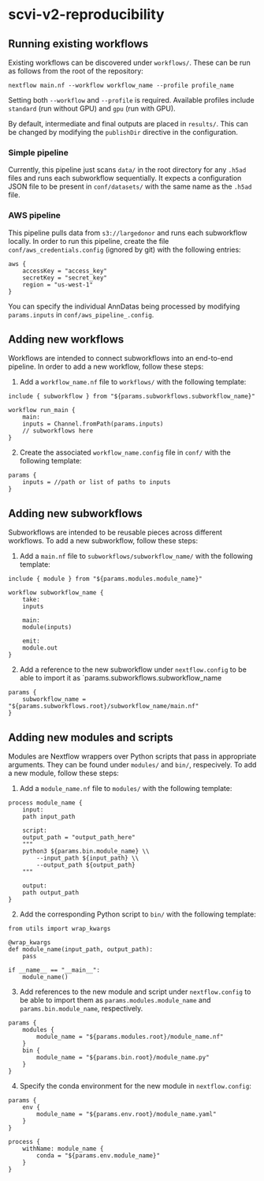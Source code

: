 # scvi-v2-reproducibility

## Running existing workflows
Existing workflows can be discovered under `workflows/`. These can be run as follows from
the root of the repository:
```
nextflow main.nf --workflow workflow_name --profile profile_name
```
Setting both ``--workflow`` and ``--profile`` is required. Available profiles include 
`standard` (run without GPU) and `gpu` (run with GPU). 

By default, intermediate and final outputs are placed in `results/`. This can be changed
by modifying the `publishDir` directive in the configuration.

### Simple pipeline
Currently, this pipeline just scans `data/` in the root directory for any `.h5ad` files
and runs each subworkflow sequentially. It expects a configuration JSON file to be 
present in `conf/datasets/` with the same name as the `.h5ad` file.

### AWS pipeline
This pipeline pulls data from `s3://largedonor` and runs each subworkflow locally. In
order to run this pipeline, create the file `conf/aws_credentials.config` (ignored by
git) with the following entries:
```
aws {
    accessKey = "access_key"
    secretKey = "secret_key"
    region = "us-west-1"
}
```
You can specify the individual AnnDatas being processed by modifying `params.inputs` in
`conf/aws_pipeline_.config`.

## Adding new workflows
Workflows are intended to connect subworkflows into an end-to-end pipeline. In order to 
add a new workflow, follow these steps:

1. Add a `workflow_name.nf` file to `workflows/` with the following template:
```
include { subworkflow } from "${params.subworkflows.subworkflow_name}"

workflow run_main {
    main:
    inputs = Channel.fromPath(params.inputs)
    // subworkflows here
}
```

2. Create the associated `workflow_name.config` file in `conf/` with the following 
template:
```
params {
    inputs = //path or list of paths to inputs
}
```

## Adding new subworkflows
Subworkflows are intended to be reusable pieces across different workflows. To add a new 
subworkflow, follow these steps:

1. Add a `main.nf` file to `subworkflows/subworkflow_name/` with the following template:
```
include { module } from "${params.modules.module_name}"

workflow subworkflow_name {
    take:
    inputs

    main:
    module(inputs)

    emit:
    module.out
}
```
2. Add a reference to the new subworkflow under `nextflow.config` to be able to import
it as `params.subworkflows.subworkflow_name
```
params {
    subworkflow_name = "${params.subworkflows.root}/subworkflow_name/main.nf"
}
```

## Adding new modules and scripts

Modules are Nextflow wrappers over Python scripts that pass in appropriate arguments.
They can be found under `modules/` and `bin/`, respecively. To add a new module, follow
these steps:

1. Add a `module_name.nf` file to `modules/` with the following template:
```
process module_name {
    input:
    path input_path

    script:
    output_path = "output_path_here"
    """
    python3 ${params.bin.module_name} \\
        --input_path ${input_path} \\
        --output_path ${output_path}
    """

    output:
    path output_path
}
```

2. Add the corresponding Python script to `bin/` with the following template:
```
from utils import wrap_kwargs

@wrap_kwargs
def module_name(input_path, output_path):
    pass

if __name__ == "__main__":
    module_name()
```

3. Add references to the new module and script under `nextflow.config` to be able to
import them as `params.modules.module_name` and `params.bin.module_name`, respectively.
```
params {
    modules {
        module_name = "${params.modules.root}/module_name.nf"
    }
    bin {
        module_name = "${params.bin.root}/module_name.py"
    }
}
```

4. Specify the conda environment for the new module in `nextflow.config`:
```
params {
    env {
        module_name = "${params.env.root}/module_name.yaml"
    }
}

process {
    withName: module_name {
        conda = "${params.env.module_name}"
    }
}
```

